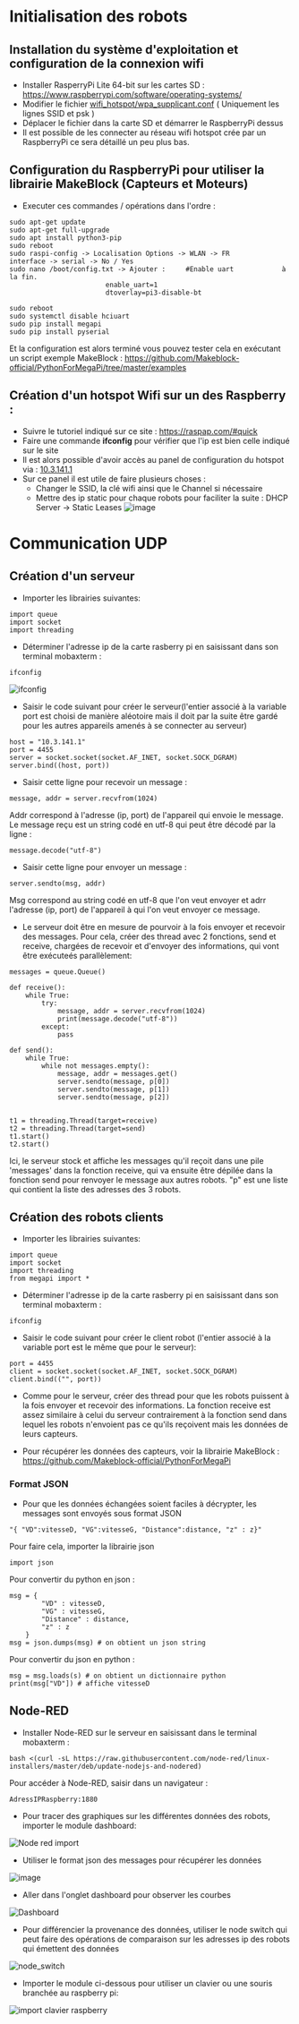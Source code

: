 # Initialisation des robots
## Installation du système d'exploitation et configuration de la connexion wifi
* Installer RasperryPi Lite 64-bit sur les cartes SD : https://www.raspberrypi.com/software/operating-systems/
* Modifier le fichier [wifi_hotspot/wpa_supplicant.conf](wifi_hotspot/wpa_supplicant.conf) ( Uniquement les lignes SSID et psk )
* Déplacer le fichier dans la carte SD et démarrer le RaspberryPi dessus
* Il est possible de les connecter au réseau wifi hotspot crée par un RaspberryPi ce sera détaillé un peu plus bas.

## Configuration du RaspberryPi pour utiliser la librairie MakeBlock (Capteurs et Moteurs)
* Executer ces commandes / opérations dans l'ordre : 
```
sudo apt-get update
sudo apt-get full-upgrade
sudo apt install python3-pip
sudo reboot
sudo raspi-config -> Localisation Options -> WLAN -> FR
interface -> serial -> No / Yes
sudo nano /boot/config.txt -> Ajouter : 	#Enable uart			à la fin.
						enable_uart=1
						dtoverlay=pi3-disable-bt
												
sudo reboot
sudo systemctl disable hciuart
sudo pip install megapi
sudo pip install pyserial
```
Et la configuration est alors terminé vous pouvez tester cela en exécutant un script exemple MakeBlock : 
https://github.com/Makeblock-official/PythonForMegaPi/tree/master/examples

## Création d'un hotspot Wifi sur un des Raspberry : 
* Suivre le tutoriel indiqué sur ce site : https://raspap.com/#quick
* Faire une commande **ifconfig** pour vérifier que l'ip est bien celle indiqué sur le site
* Il est alors possible d'avoir accès au panel de configuration du hotspot via : [10.3.141.1](10.3.141.1)
* Sur ce panel il est utile de faire plusieurs choses : 
	- Changer le SSID, la clé wifi ainsi que le Channel si nécessaire 
 	- Mettre des ip static pour chaque robots pour faciliter la suite : DHCP Server -> Static Leases 
 ![image](https://user-images.githubusercontent.com/35781656/218414799-37e7afe9-2a4a-4825-a672-90806a005dd0.png)





# Communication UDP
## Création d'un serveur
* Importer les librairies suivantes:
```
import queue
import socket
import threading
```

* Déterminer l'adresse ip de la carte rasberry pi en saisissant dans son terminal mobaxterm :
```
ifconfig
```
![ifconfig](https://user-images.githubusercontent.com/124148152/218418722-fa955eca-8282-4e9a-90c5-6dba7f65835c.jpg)

* Saisir le code suivant pour créer le serveur(l'entier associé à la variable port est choisi de manière aléotoire mais il doit par la suite être gardé pour les autres appareils amenés à se connecter au serveur)
```
host = "10.3.141.1"
port = 4455
server = socket.socket(socket.AF_INET, socket.SOCK_DGRAM)
server.bind((host, port))
```

* Saisir cette ligne pour recevoir un message :
```
message, addr = server.recvfrom(1024)
```
Addr correspond à l'adresse (ip, port) de l'appareil qui envoie le message. Le message reçu est un string codé en utf-8 qui peut être décodé par la ligne : 
```
message.decode("utf-8")
```

* Saisir cette ligne pour envoyer un message : 
```
server.sendto(msg, addr)
```
Msg correspond au string codé en utf-8 que l'on veut envoyer et adrr l'adresse (ip, port) de l'appareil à qui l'on veut envoyer ce message.

* Le serveur doit être en mesure de pourvoir à la fois envoyer et recevoir des messages. Pour cela, créer des thread avec 2 fonctions, send et receive, chargées de recevoir et d'envoyer des informations, qui vont être exécuteés parallèlement:
```
messages = queue.Queue()

def receive():
    while True:
        try:
            message, addr = server.recvfrom(1024)
            print(message.decode("utf-8"))
        except:
            pass
                                 
def send():
    while True:
        while not messages.empty():
            message, addr = messages.get()
            server.sendto(message, p[0])
            server.sendto(message, p[1])
            server.sendto(message, p[2])
            

t1 = threading.Thread(target=receive)
t2 = threading.Thread(target=send)
t1.start()
t2.start()
```
Ici, le serveur stock et affiche les messages qu'il reçoit dans une pile 'messages' dans la fonction receive, qui va ensuite être dépilée dans la fonction send pour renvoyer le message aux autres robots. "p" est une liste qui contient la liste des adresses des 3 robots.


## Création des robots clients

* Importer les librairies suivantes:
```
import queue
import socket
import threading
from megapi import *
```
* Déterminer l'adresse ip de la carte rasberry pi en saisissant dans son terminal mobaxterm :
```
ifconfig
```

* Saisir le code suivant pour créer le client robot (l'entier associé à la variable port est le même que pour le serveur):
```
port = 4455
client = socket.socket(socket.AF_INET, socket.SOCK_DGRAM)
client.bind(("", port))
```
* Comme pour le serveur, créer des thread pour que les robots puissent à la fois envoyer et recevoir des informations. La fonction receive est assez similaire à celui du serveur contrairement à la fonction send dans lequel les robots n'envoient pas ce qu'ils reçoivent mais les données de leurs capteurs.

* Pour récupérer les données des capteurs, voir la librairie MakeBlock :
https://github.com/Makeblock-official/PythonForMegaPi

### Format JSON

* Pour que les données échangées soient faciles à décrypter, les messages sont envoyés sous format JSON
```
"{ "VD":vitesseD, "VG":vitesseG, "Distance":distance, "z" : z}"
```
Pour faire cela, importer la librairie json
```
import json
```

Pour convertir du python en json : 
```
msg = {
        "VD" : vitesseD,
        "VG" : vitesseG,
        "Distance" : distance,
        "z" : z
    }
msg = json.dumps(msg) # on obtient un json string
```

Pour convertir du json en python :
```
msg = msg.loads(s) # on obtient un dictionnaire python
print(msg["VD"]) # affiche vitesseD
```

## Node-RED

* Installer Node-RED sur le serveur en saisissant dans le terminal mobaxterm : 
```
bash <(curl -sL https://raw.githubusercontent.com/node-red/linux-installers/master/deb/update-nodejs-and-nodered)
```
Pour accéder à Node-RED, saisir dans un navigateur : 
```
AdressIPRaspberry:1880
```

* Pour tracer des graphiques sur les différentes données des robots, importer le module dashboard:

![Node red import](https://user-images.githubusercontent.com/124148152/218455377-68676edf-a7a8-44f6-bbb8-140f79582564.jpg)
 
* Utiliser le format json des messages pour récupérer les données
 
![image](https://user-images.githubusercontent.com/124148152/218424080-634b2e25-d37a-42b6-a86b-70d9d733ed9c.png)

* Aller dans l'onglet dashboard pour observer les courbes
 
![Dashboard](https://user-images.githubusercontent.com/124148152/218455411-a6dbe2e1-3b98-4dc5-b15f-3358039da6fa.jpg)

* Pour différencier la provenance des données, utiliser le node switch qui peut faire des opérations de comparaison sur les adresses ip des robots qui émettent des données

![node_switch](https://user-images.githubusercontent.com/124148152/218455449-3519d3e5-d862-438d-adac-54bddaeda2b5.jpg)

* Importer le module ci-dessous pour utiliser un clavier ou une souris branchée au raspberry pi:

![import clavier raspberry](https://user-images.githubusercontent.com/124148152/218463295-c777e894-3a31-46ff-a807-eabef436ad55.jpg)


